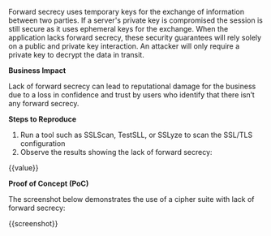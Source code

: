 Forward secrecy uses temporary keys for the exchange of information between two parties. If a server's private key is compromised the session is still secure as it uses ephemeral keys for the exchange. When the application lacks forward secrecy, these security guarantees will rely solely on a public and private key interaction. An attacker will only require a private key to decrypt the data in transit.

**Business Impact**

Lack of forward secrecy can lead to reputational damage for the business due to a loss in confidence and trust by users who identify that there isn’t any forward secrecy.

**Steps to Reproduce**

1. Run a tool such as SSLScan, TestSLL, or SSLyze to scan the SSL/TLS configuration
1. Observe the results showing the lack of forward secrecy:

{{value}}

**Proof of Concept (PoC)**

The screenshot below demonstrates the use of a cipher suite with lack of forward secrecy:

{{screenshot}}
